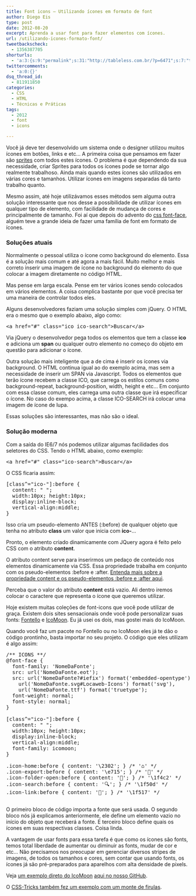 ```yaml
---
title: Font icons – Utilizando ícones em formato de font
author: Diego Eis
type: post
date: 2012-08-20
excerpt: Aprenda a usar font para fazer elementos com ícones.
url: /utilizando-icones-formato-font/
tweetbackscheck:
  - 1356387705
shorturls:
  - 'a:3:{s:9:"permalink";s:31:"http://tableless.com.br/?p=6471";s:7:"tinyurl";s:26:"http://tinyurl.com/cfp7vlz";s:4:"isgd";s:19:"http://is.gd/Bd96Io";}'
twittercomments:
  - 'a:0:{}'
dsq_thread_id:
  - 811911850
categories:
  - CSS
  - HTML
  - Técnicas e Práticas
tags:
  - 2012
  - font
  - icons

---
```

Você já deve ter desenvolvido um sistema onde o designer utilizou muitos ícones em botões, links e etc&#8230; A primeira coisa que pensamos em fazer são [sprites][1] com todos estes ícones. O problema é que dependendo da sua necessidade, criar Sprites para todos os ícones pode se tornar algo realmente trabalhoso. Ainda mais quando estes ícones são utilizados em várias cores e tamanhos. Utilizar ícones em imagens separadas dá tanto trabalho quanto.

Mesmo assim, até hoje utilizávamos esses métodos sem alguma outra solução interessante que nos desse a possibilidade de utilizar ícones em qualquer tipo de elemento, com facilidade de mudança de cores e principalmente de tamanho. Foi aí que depois do advento do [css font-face][2], alguém teve a grande ideia de fazer uma família de font em formato de ícones.

### Soluções atuais

Normalmente o pessoal utiliza o ícone como background do elemento. Essa é a solução mais comum e até agora a mais fácil. Muito melhor e mais correto inserir uma imagem de ícone no background do elemento do que colocar a imagem diretamente no código HTML.

Mas pense em larga escala. Pense em ter vários ícones sendo colocados em vários elementos. A coisa complica bastante por que você precisa ter uma maneira de controlar todos eles.

Alguns desenvolvedores faziam uma solução simples com jQuery. O HTML era o mesmo que o exemplo abaixo, algo como:

<pre class="lang-html">&lt;a href="#" class="ico ico-search"&gt;Buscar&lt;/a&gt;
</pre>

Via jQuery o desenvolvedor pega todos os elementos que tem a classe **ico** e adiciona um **span** ou qualquer outro elemento no começo do objeto em questão para adicionar o ícone.

Outra solução mais inteligente que a de cima é inserir os ícones via background. O HTML continua igual ao do exemplo acima, mas sem a necessidade de inserir um SPAN via Javascript. Todos os elementos que terão ícone recebem a classe ICO, que carrega os estilos comuns como background-repeat, background-position, width, height e etc&#8230; Em conjunto com essa classe comum, eles carrega uma outra classe que irá especificar o ícone. No caso do exempo acima, a classe ICO-SEARCH irá colocar uma imagem de ícone de lupa.

Essas soluções são interessantes, mas não são o ideal.

### Solução moderna

Com a saída do IE6/7 nós podemos utilizar algumas facilidades dos seletores do CSS. Tendo o HTML abaixo, como exemplo:

<pre class="lang-html">&lt;a href="#" class="ico-search"&gt;Buscar&lt;/a&gt;
</pre>

O CSS ficaria assim:

<pre class="lang-css">[class^="ico-"]:before {
  content: " ";
  width:10px; height:10px;
  display:inline-block;
  vertical-align:middle;
}
</pre>

Isso cria um pseudo-elemento ANTES (:before) de qualquer objeto que tenha no atributo **class** um valor que inicia com **ico-**&#8230;
  
Pronto, o elemento criado dinamicamente com JQuery agora é feito pelo CSS com o atributo **content**. 

O atributo content serve para inserirmos um pedaço de conteúdo nos elementos dinamicamente via CSS. Essa propriedade trabalha em conjunto com os pseudo-elementos :before e :after. [Entenda mais sobre a propriedade content e os pseudo-elementos :before e :after aqui][3].

Perceba que o valor do atributo **content** está vazio. Ali dentro iremos colocar o caractere que representa o ícone que queremos utilizar.

Hoje existem muitas coleções de font-icons que você pode utilizar de graça. Existem dois sites sensacionais onde você pode personalizar suas fonts: [Fontello][4] e [IcoMoon][5]. Eu já usei os dois, mas gostei mais do IcoMoon.

Quando você faz um pacote no Fontello ou no IcoMoon eles já te dão o código prontinho, basta importar no seu projeto. O código que eles utilizam é algo assim:

<pre class="lang-css">/** ICONS **/
@font-face {
  font-family: 'NomeDaFonte';
  src: url('NomeDaFonte.eot');
  src: url('NomeDaFonte?#iefix') format('embedded-opentype'),
    url('NomeDaFonte.svg#Locaweb-Icons') format('svg'),
    url('NomeDaFonte.ttf') format('truetype');
  font-weight: normal;
  font-style: normal;
}

[class^="ico-"]:before {
  content: " ";
  width:10px; height:10px;
  display:inline-block;
  vertical-align:middle;
  font-family: icomoon;
}

.icon-home:before { content: '\2302'; } /* '⌂' */
.icon-export:before { content: '\e715'; } /* '' */
.icon-folder-open:before { content: '📂'; } /* '\1f4c2' */
.icon-search:before { content: '🔍'; } /* '\1f50d' */
.icon-link:before { content: '🔗'; } /* '\1f517' */

</pre>

O primeiro bloco de código importa a fonte que será usada. O segundo bloco nós já explicamos anteriormente, ele define um elemento vazio no início do objeto que receberá a fonte. E terceiro bloco define quais os ícones em suas respectivas classes. Coisa linda.

A vantagem de usar fonts para essa tarefa é que como os ícones são fonts, temos total liberdade de aumentar ou diminuir as fonts, mudar de cor e etc&#8230; Não precisamos nos preocupar em gerenciar diversos stripes de imagens, de todos os tamanhos e cores, sem contar que usando fonts, os ícones já são pré-preparados para aparelhos com alta densidade de pixels.

Veja [um exemplo direto do IcoMoon][6] [aqui no nosso GitHub][7].
  
O [CSS-Tricks também fez um exemplo com um monte de firulas][8].

 [1]: http://tableless.com.br/css-sprites/ "CSS Sprites"
 [2]: http://tableless.com.br/font-face-fonts-externas-na-web/
 [3]: http://bit.ly/Ob6o1I
 [4]: http://fontello.com
 [5]: http://keyamoon.com/icomoon/app/
 [6]: http://tableless.github.com/exemplos/font-icons/
 [7]: https://github.com/tableless
 [8]: http://css-tricks.com/examples/IconFont/